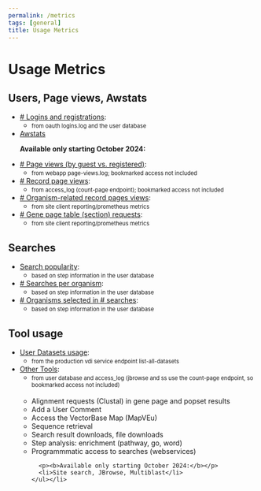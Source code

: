 ```yaml
---
permalink: /metrics
tags: [general]
title: Usage Metrics
---
```

<style>span.small { font-size: 80%; }</style>

<h1>Usage Metrics</h1>

<div class="static-content">

<h2>Users, Page views, Awstats</h2>
<ul>
  <li><a href="/a/app/search/metrics/LoginStats"># Logins and registrations</a>: 
    <ul><li><span class="small">from oauth logins.log and the user database</span></li></ul></li>
  <li><a href="/a/app/search/metrics/Awstats">Awstats</a></li>

  <p><b>Available only starting October 2024:</b></p>
  <li><a href="/a/app/search/metrics/PageViewStats"># Page views (by guest vs. registered)</a>: 
    <ul><li><span class="small">from webapp page-views.log; bookmarked access not included</span></li></ul></li>
  <li><a href="/a/app/search/metrics/RecordPageViewStats"># Record page views</a>: 
    <ul><li><span class="small">from access_log (count-page endpoint); bookmarked access not included</span></li></ul></li>

  <li><a href="/a/app/search/metrics/OrgPageViewMetrics"># Organism-related record pages views</a>: 
    <ul><li><span class="small">from site client reporting/prometheus metrics</span></li></ul></li>
  <li><a href="/a/app/search/metrics/GenePageTableMetrics"># Gene page table (section) requests</a>: 
    <ul><li><span class="small">from site client reporting/prometheus metrics</span></li></ul></li>
</ul>

<h2>Searches</h2>
<ul>
  <li><a href="/a/app/search/metrics/SearchMetrics">Search popularity</a>: 
    <ul><li><span class="small">based on step information in the user database</span></li></ul></li>
  <li><a href="/a/app/search/metrics/OrgParamNameMetrics"># Searches per organism</a>: 
    <ul><li><span class="small">based on step information in the user database</span></li></ul></li>
  <li><a href="/a/app/search/metrics/OrgParamCountMetrics"># Organisms selected in # searches</a>: 
    <ul><li><span class="small">based on step information in the user database</span></li></ul></li>
</ul>

<h2>Tool usage</h2>
<ul>
  <li><a href="/a/app/search/metrics/UserDatasets">User Datasets usage</a>: 
    <ul><li><span class="small">from the production vdi service endpoint list-all-datasets</span></li></ul></li>

  <li><a href="/a/app/search/metrics/ToolMetrics">Other Tools</a>:
    <ul><li><span class="small">from user database and access_log (jbrowse and ss use the count-page endpoint, so bookmarked access not included)</span></li>
      <br> 
      <li>Alignment requests (Clustal) in gene page and popset results</li>
      <li>Add a User Comment</li>
      <li>Access the VectorBase Map (MapVEu)</li>
      <li>Sequence retrieval</li>
      <li>Search result downloads, file downloads</li>
      <li>Step analysis: enrichment (pathway, go, word)</li>
      <li>Programmmatic access to searches (webservices) </li>

      <p><b>Available only starting October 2024:</b></p>
      <li>Site search, JBrowse, Multiblast</li>
    </ul></li>  
</ul>

</div>
